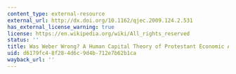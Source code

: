 ```yaml
---
content_type: external-resource
external_url: http://dx.doi.org/10.1162/qjec.2009.124.2.531
has_external_license_warning: true
license: https://en.wikipedia.org/wiki/All_rights_reserved
status: ''
title: Was Weber Wrong? A Human Capital Theory of Protestant Economic Activity
uid: d6179fc4-8f28-4d6c-9d4b-712e7b62b1ca
wayback_url: ''
---
```


